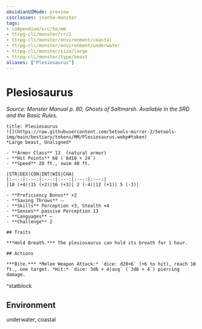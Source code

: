 ```yaml
---
obsidianUIMode: preview
cssclasses: json5e-monster
tags:
- compendium/src/5e/mm
- ttrpg-cli/monster/cr/2
- ttrpg-cli/monster/environment/coastal
- ttrpg-cli/monster/environment/underwater
- ttrpg-cli/monster/size/large
- ttrpg-cli/monster/type/beast
aliases: ["Plesiosaurus"]
---
```

# Plesiosaurus
*Source: Monster Manual p. 80, Ghosts of Saltmarsh. Available in the SRD and the Basic Rules.*  

```ad-statblock
title: Plesiosaurus
![](https://raw.githubusercontent.com/5etools-mirror-2/5etools-img/main/bestiary/tokens/MM/Plesiosaurus.webp#token)
*Large beast, Unaligned*

- **Armor Class** 13  (natural armor)
- **Hit Points** 68 (`8d10 + 24`)
- **Speed** 20 ft., swim 40 ft.

|STR|DEX|CON|INT|WIS|CHA|
|:---:|:---:|:---:|:---:|:---:|:---:|
|18 (+4)|15 (+2)|16 (+3)| 2 (-4)|12 (+1)| 5 (-3)|

- **Proficiency Bonus** +2
- **Saving Throws** ⏤
- **Skills** Perception +3, Stealth +4
- **Senses** passive Perception 13
- **Languages** —
- **Challenge** 2

## Traits

***Hold Breath.*** The plesiosaurus can hold its breath for 1 hour.

## Actions

***Bite.*** *Melee Weapon Attack:* `dice: d20+6` (+6 to hit), reach 10 ft., one target. *Hit:* `dice: 3d6 + 4|avg` (`3d6 + 4`) piercing damage.
```
^statblock

## Environment

underwater, coastal